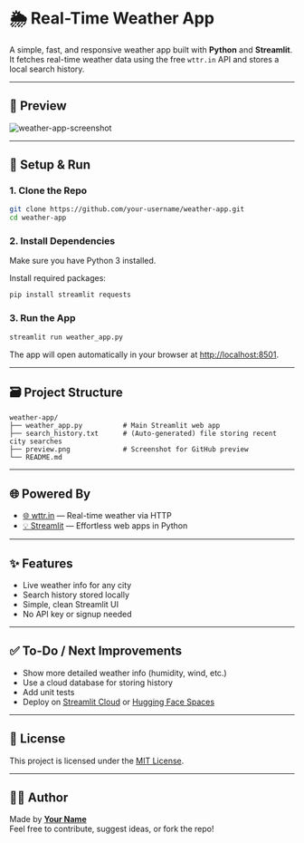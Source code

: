 
# 🌦️ Real-Time Weather App

A simple, fast, and responsive weather app built with **Python** and **Streamlit**. It fetches real-time weather data using the free `wttr.in` API and stores a local search history.

---

## 📸 Preview

![weather-app-screenshot](preview.png) <!-- Add your screenshot file -->

---

## 🔧 Setup & Run

### 1. Clone the Repo
```bash
git clone https://github.com/your-username/weather-app.git
cd weather-app
```

### 2. Install Dependencies
Make sure you have Python 3 installed.

Install required packages:
```bash
pip install streamlit requests
```

### 3. Run the App
```bash
streamlit run weather_app.py
```

The app will open automatically in your browser at [http://localhost:8501](http://localhost:8501).

---

## 🗃️ Project Structure

```
weather-app/
├── weather_app.py          # Main Streamlit web app
├── search_history.txt      # (Auto-generated) file storing recent city searches
├── preview.png             # Screenshot for GitHub preview
└── README.md
```

---

## 🌐 Powered By

- [🌐 wttr.in](https://wttr.in) — Real-time weather via HTTP
- [💡 Streamlit](https://streamlit.io) — Effortless web apps in Python

---

## ✨ Features

- Live weather info for any city
- Search history stored locally
- Simple, clean Streamlit UI
- No API key or signup needed

---

## ✅ To-Do / Next Improvements

- Show more detailed weather info (humidity, wind, etc.)
- Use a cloud database for storing history
- Add unit tests
- Deploy on [Streamlit Cloud](https://streamlit.io/cloud) or [Hugging Face Spaces](https://huggingface.co/spaces)

---

## 📄 License

This project is licensed under the [MIT License](LICENSE).

---

## 👨‍💻 Author

Made by **[Your Name](https://github.com/your-username)**  
Feel free to contribute, suggest ideas, or fork the repo!
